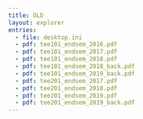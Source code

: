 ```yaml
---
title: OLD
layout: explorer
entries:
  - file: desktop.ini
  - pdf: tee101_endsem_2016.pdf
  - pdf: tee101_endsem_2017.pdf
  - pdf: tee101_endsem_2018.pdf
  - pdf: tee101_endsem_2018_back.pdf
  - pdf: tee101_endsem_2019_back.pdf
  - pdf: tee201_endsem_2017.pdf
  - pdf: tee201_endsem_2018.pdf
  - pdf: tee201_endsem_2019.pdf
  - pdf: tee201_endsem_2019_back.pdf
---
```

